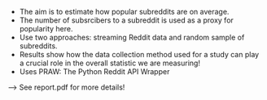 - The aim is to estimate how popular subreddits are on average.
- The number of subsrcibers to a subreddit is used as a proxy for popularity here.
- Use two approaches: streaming Reddit data and random sample of subreddits.
- Results show how the data collection method used for a study can play a crucial role in the overall statistic we are measuring!
- Uses PRAW: The Python Reddit API Wrapper

--> See report.pdf for more details!
